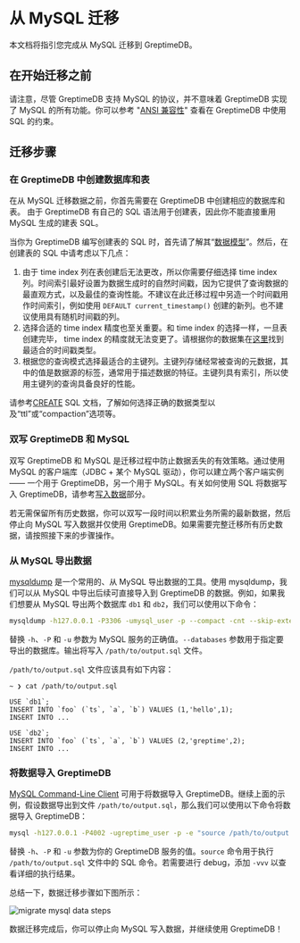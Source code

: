 # 从 MySQL 迁移

本文档将指引您完成从 MySQL 迁移到 GreptimeDB。

## 在开始迁移之前

请注意，尽管 GreptimeDB 支持 MySQL 的协议，并不意味着 GreptimeDB 实现了 MySQL
的所有功能。你可以参考 "[ANSI 兼容性](/reference/sql/compatibility.md)" 查看在 GreptimeDB 中使用 SQL 的约束。

## 迁移步骤

### 在 GreptimeDB 中创建数据库和表

在从 MySQL 迁移数据之前，你首先需要在 GreptimeDB 中创建相应的数据库和表。
由于 GreptimeDB 有自己的 SQL 语法用于创建表，因此你不能直接重用 MySQL 生成的建表 SQL。

当你为 GreptimeDB 编写创建表的 SQL 时，首先请了解其“[数据模型](/user-guide/concepts/data-model.md)”。然后，在创建表的
SQL 中请考虑以下几点：

1. 由于 time index  列在表创建后无法更改，所以你需要仔细选择 time index 列。时间索引最好设置为数据生成时的自然时间戳，因为它提供了查询数据的最直观方式，以及最佳的查询性能。不建议在此迁移过程中另造一个时间戳用作时间索引，例如使用
   `DEFAULT current_timestamp()` 创建的新列。也不建议使用具有随机时间戳的列。
2. 选择合适的 time index 精度也至关重要。和 time index 的选择一样，一旦表创建完毕， time index 的精度就无法变更了。请根据你的数据集在[这里](/reference/sql/data-types#data-types-compatible-with-mysql-and-postgresql)找到最适合的时间戳类型。
3. 根据您的查询模式选择最适合的主键列。主键列存储经常被查询的元数据，其中的值是数据源的标签，通常用于描述数据的特征。主键列具有索引，所以使用主键列的查询具备良好的性能。

请参考[CREATE](/reference/sql/create.md) SQL 文档，了解如何选择正确的数据类型以及“ttl”或“compaction”选项等。

### 双写 GreptimeDB 和 MySQL

双写 GreptimeDB 和 MySQL 是迁移过程中防止数据丢失的有效策略。通过使用 MySQL 的客户端库（JDBC + 某个 MySQL
驱动），你可以建立两个客户端实例 —— 一个用于 GreptimeDB，另一个用于 MySQL。有关如何使用 SQL 将数据写入
GreptimeDB，请参考[写入数据](/user-guide/ingest-data/for-iot/sql.md)部分。

若无需保留所有历史数据，你可以双写一段时间以积累业务所需的最新数据，然后停止向 MySQL 写入数据并仅使用
GreptimeDB。如果需要完整迁移所有历史数据，请按照接下来的步骤操作。

### 从 MySQL 导出数据

[mysqldump](https://dev.mysql.com/doc/refman/8.4/en/mysqldump.html) 是一个常用的、从 MySQL 导出数据的工具。使用
mysqldump，我们可以从 MySQL 中导出后续可直接导入到 GreptimeDB 的数据。例如，如果我们想要从 MySQL 导出两个数据库 `db1` 和
`db2`，我们可以使用以下命令：

```bash
mysqldump -h127.0.0.1 -P3306 -umysql_user -p --compact -cnt --skip-extended-insert --databases db1 db2 > /path/to/output.sql
```

替换 `-h`、`-P` 和 `-u` 参数为 MySQL 服务的正确值。`--databases` 参数用于指定要导出的数据库。输出将写入
`/path/to/output.sql` 文件。

`/path/to/output.sql` 文件应该具有如下内容：

```plaintext
~ ❯ cat /path/to/output.sql

USE `db1`;
INSERT INTO `foo` (`ts`, `a`, `b`) VALUES (1,'hello',1);
INSERT INTO ...

USE `db2`;
INSERT INTO `foo` (`ts`, `a`, `b`) VALUES (2,'greptime',2);
INSERT INTO ...
```

### 将数据导入 GreptimeDB

[MySQL Command-Line Client](https://dev.mysql.com/doc/refman/8.4/en/mysql.html) 可用于将数据导入
GreptimeDB。继续上面的示例，假设数据导出到文件 `/path/to/output.sql`，那么我们可以使用以下命令将数据导入 GreptimeDB：

```bash
mysql -h127.0.0.1 -P4002 -ugreptime_user -p -e "source /path/to/output.sql"
```

替换 `-h`、`-P` 和 `-u` 参数为你的 GreptimeDB 服务的值。`source` 命令用于执行 `/path/to/output.sql` 文件中的 SQL
命令。若需要进行 debug，添加 `-vvv` 以查看详细的执行结果。

总结一下，数据迁移步骤如下图所示：

![migrate mysql data steps](/migration-mysql.jpg)

数据迁移完成后，你可以停止向 MySQL 写入数据，并继续使用 GreptimeDB！
